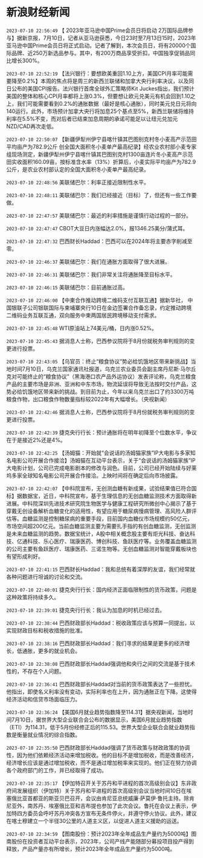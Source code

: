 # 新浪财经新闻
`2023-07-10 22:56:49` 【 2023年亚马逊中国Prime会员日将启动 2万国际品牌参与】据新京报，7月10日，记者从亚马逊获悉，今日23时至7月13日15时，2023年亚马逊中国Prime会员日将正式启动。记者了解到，本次会员日，将有20000个国际品牌、近250万新选品参与。其中，有200万商品享受折扣，中国独享促销品同比增长300%。

`2023-07-10 22:52:19` 【法兴银行：要想欧美重回1.10上方，美国CPI月率可能需要降至0.2%】本周的焦点将是周三的新西兰联储和加拿大央行利率决议，以及同日公布的美国CPI报告。法兴银行首席全球外汇策略师Kit Juckes指出，我们预计美国的整体和核心CPI月率都将上涨0.3%，但要想让欧元兑美元有机会回到1.10之上，我们可能需要看到0.2%的通胀数据（最好是核心通胀），同时美元兑日元将向140运行。此外，市场预计加拿大央行将加息25个基点至5%，新西兰联储将维持利率在5.5%不变，而对后者已结束加息周期的承诺可能足以让纽元兑加元NZD/CAD再次走低。

`2023-07-10 22:50:07`   【新疆伊犁州伊宁县喀什镇其巴图别克村冬小麦高产示范田平均亩产为782.9公斤 创全国大面积冬小麦单产最高纪录】经农业农村部小麦专家组现场测定，新疆伊犁州伊宁县喀什镇其巴图别克村1300亩连片冬小麦高产示范田实收面积160.09亩，按标准含水率（13%）折算后，小麦实际平均亩产为782.9公斤，是农业农村部认定的全国大面积冬小麦单产最高纪录。

`2023-07-10 22:48:56` 美联储巴尔：利率正接近限制性水平。

`2023-07-10 22:48:11` 美联储巴尔：我们已经接近（目标）了，但还有一些工作要做。

`2023-07-10 22:47:57` 美联储巴尔：最近的利率措施是谨慎行动过程的一部分。

`2023-07-10 22:47:47` CBOT大豆日内涨幅达2.0%，报1346.25美分/蒲式耳。

`2023-07-10 22:47:32` 巴西财长Haddad：巴西可以在2024年将主要赤字削减至零。

`2023-07-10 22:46:37` 美联储巴尔：我们在通胀方面取得了很大进展。

`2023-07-10 22:46:31` 美联储巴尔：我们非常关注将通胀降至目标水平。

`2023-07-10 22:46:15` 美联储巴尔：目前通胀过高。

`2023-07-10 22:46:00` 【中柬合作推动跨境二维码支付互联互通】据新华社， 中国银联子公司银联国际与柬埔寨央行10日在金边签署合作备忘录，约定推动跨境二维码业务互联互通，双向服务中柬两国居民跨境移动支付需求。

`2023-07-10 22:45:48` WTI原油站上74美元/桶，日内涨0.52%。

`2023-07-10 22:45:43` 据消息人士称，巴西参议院将于8月份就税务审判规则的变更进行投票。

`2023-07-10 22:43:05` 【乌官员：终止“粮食协议”势必给饥饿地区带来新挑战】当地时间7月10日，乌克兰国家通讯社报道，乌克兰农业委员会副主席丹尼斯·马尔丘克对可能终止的“粮食协议”（黑海港口农产品外运协议）发表评论称，乌克兰粮食产品的主要市场是非洲、亚洲和中东市场，物流延误将导致无法按时交付产品，这势必给饥饿地区带来新的挑战。到目前为止，今年以来乌克兰出口了约3300万吨粮食作物，出口粮食作物数量指标较2022年有大幅增长。（央视新闻）

`2023-07-10 22:42:46` 据消息人士称，巴西参议院将于8月份就税务审判规则的变更进行投票。

`2023-07-10 22:42:39` 捷克央行行长：预计通胀将在明年初降至个位数水平，争议在于是接近2%还是4%。

`2023-07-10 22:42:25` 【汤姆猫：开始就“会说话的汤姆猫家族”IP大电影与多家知名电影公司开展合作接洽】汤姆猫在互动平台表示，关于“会说话的汤姆猫家族”IP大电影计划，公司已完成电影剧本的修改与润色。目前，公司已经开始陆续与好莱坞多家全球知名电影公司开展合作接洽。上映时间将在确定后向市场披露。

`2023-07-10 22:42:07` 【中科院宣布，无创测血糖有新成果，试验结果值已符合国标】据数据宝，近日，中科院宣布，基于生理信息的无创血糖监测技术方面取得新进展。中科院深圳先进技术研究院生物医学与健康工程研究所微创中心揭示了基于穿戴无创设备解析血糖变化的适用性，有望应用于糖尿病慢病管理、高风险人群评估等。血糖监测是控制糖尿病的重要手段，目前国内血糖仪市场规模约50亿元，市场空间超200亿元。当前血糖监测主要为需要扎手指的有创血糖监测，无创监测是未来血糖监测的趋势。数据宝统计，A股中相关概念股主要有炬光科技、奋达科技、亿通科技、乐心医疗、瑞康医药、博创科技、鱼跃医疗等。业务覆盖血糖监测的公司主要有鱼跃医疗、瑞康医药、三诺生物等。无创血糖监测对智能穿戴板块也有望形成利好。

`2023-07-10 22:41:15` 巴西财长Haddad：我和总统有着深厚的友谊，我们经常就各种问题进行坦诚的讨论和交流。

`2023-07-10 22:40:01` 捷克央行行长：国内经济正面临限制性的货币政策，问题是这种政策将持续多久。

`2023-07-10 22:39:01` 捷克央行行长：我认为加息的时机已经过去。

`2023-07-10 22:38:44` 巴西财政部长Haddad：税收政策应该与预算一同提出，以实现财政目标和税收措施的批准。

`2023-07-10 22:38:16` 巴西财政部长Haddad：我们寻求的结果是更多的经济增长，低通胀，更多的就业机会。

`2023-07-10 22:38:08` 巴西财政部长Haddad强调他和央行之间的交流是基于技术性的，不存在个人问题。

`2023-07-10 22:36:41` 巴西财政部长Haddad对当前的货币政策表达了一些担忧。他指出，即使名义利率没有变动，实际利率也在上升，因为通胀正在下降。这使得经济活动和信贷市场面临压力。

`2023-07-10 22:36:24` 【美国6月就业趋势指数降至114.31】据央视新闻，当地时间7月10日，据世界大型企业联合会公布的数据显示，美国6月就业趋势指数（ETI）为114.31，低于5月份经修正后的115.53。世界大型企业联合会就业趋势指数是衡量就业情况的综合指数。

`2023-07-10 22:35:50` 巴西财政部长Haddad强调了货币政策与财政政策的协调性，因为他们依赖经济活动来增加税收。他的目标不是增加税收，而是改善经济，经济增长应该是通过增加税收，而不是通过增加税率来实现的。他们正在努力协调各个政府部门的工作，并已经取得了成功。

`2023-07-10 22:35:17`   【伊加特召开关于苏丹和平进程的首次高级别会议】东非政府间发展组织（伊加特）关于苏丹和平进程的首次高级别会议当地时间10日在埃塞俄比亚首都亚的斯亚贝巴召开，会议由肯尼亚总统威廉·萨莫伊·鲁托主持。除肯尼亚外，南苏丹、埃塞俄比亚和吉布提也参加了此次会议。鲁托在会议上表示，伊加特四方委员会呼吁苏丹冲突各方宣布无条件停火，并遵守停火协议。此外，建议在喀土穆建立一个半径30公里的人道主义区，以促进人道主义援助的运送。

`2023-07-10 22:34:59` 【图南股份：预计2023年全年成品生产量约为5000吨】图南股份在投资者互动平台表示，2023年，公司产线产能随部分募投项目投产得到释放，产品产量亦有所增长，预计2023年全年成品生产量约为5000吨。

